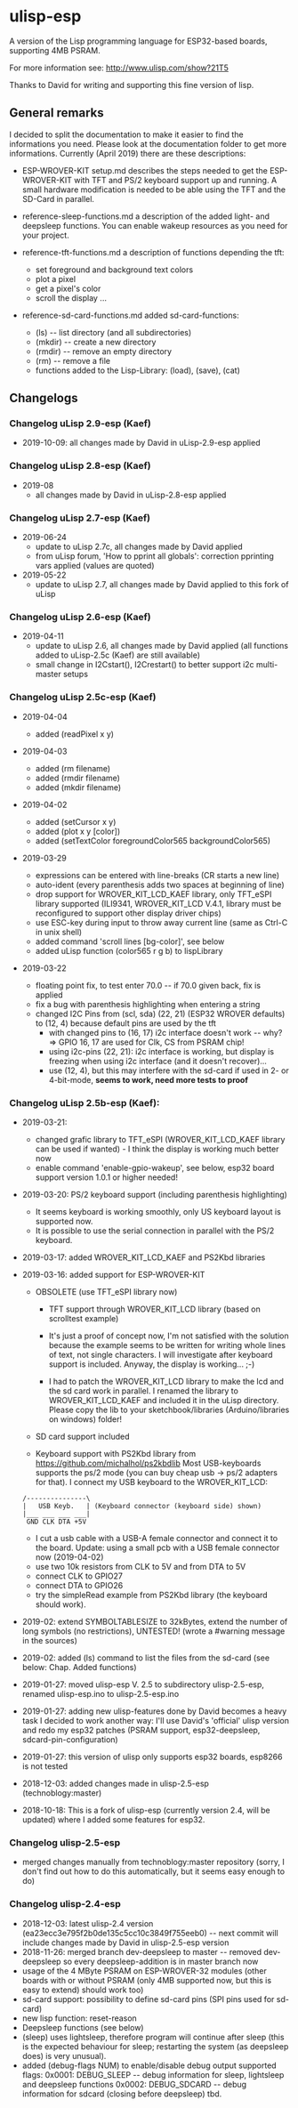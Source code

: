 # ulisp-esp
A version of the Lisp programming language for ESP32-based boards, supporting 4MB PSRAM.

For more information see: http://www.ulisp.com/show?21T5

Thanks to David for writing and supporting this fine version of lisp.


## General remarks

I decided to split the documentation to make it easier to find the informations you need.
Please look at the documentation folder to get more informations.
Currently (April 2019) there are these descriptions:
* ESP-WROVER-KIT setup.md
  describes the steps needed to get the ESP-WROVER-KIT with TFT and PS/2 keyboard
  support up and running. A small hardware modification is needed to be able using
  the TFT and the SD-Card in parallel.

* reference-sleep-functions.md
  a description of the added light- and deepsleep functions.
  You can enable wakeup resources as you need for your project.
  
* reference-tft-functions.md
  a description of functions depending the tft:
  * set foreground and background text colors
  * plot a pixel
  * get a pixel's color
  * scroll the display
  ...

* reference-sd-card-functions.md
  added sd-card-functions:
  * (ls)    -- list directory (and all subdirectories)
  * (mkdir) -- create a new directory
  * (rmdir) -- remove an empty directory
  * (rm)    -- remove a file
  * functions added to the Lisp-Library: (load), (save), (cat)


## Changelogs

### Changelog uLisp 2.9-esp (Kaef)

* 2019-10-09: all changes made by David in uLisp-2.9-esp applied


### Changelog uLisp 2.8-esp (Kaef)

* 2019-08
  * all changes made by David in uLisp-2.8-esp applied


### Changelog uLisp 2.7-esp (Kaef)

* 2019-06-24
  * update to uLisp 2.7c, all changes made by David applied
  * from uLisp forum, 'How to pprint all globals': correction pprinting vars applied (values are quoted)
* 2019-05-22
  * update to uLisp 2.7, all changes made by David applied to this fork of uLisp


### Changelog uLisp 2.6-esp (Kaef)

* 2019-04-11
  * update to uLisp 2.6, all changes made by David applied
  (all functions added to uLisp-2.5c (Kaef) are still available)
  * small change in I2Cstart(), I2Crestart() to better support i2c multi-master setups
  

### Changelog uLisp 2.5c-esp (Kaef)

* 2019-04-04
  * added (readPixel x y)
* 2019-04-03
  * added (rm filename)
  * added (rmdir filename)
  * added (mkdir filename)
  
* 2019-04-02
  * added (setCursor x y)
  * added (plot x y [color])
  * added (setTextColor foregroundColor565 backgroundColor565)
  
* 2019-03-29
  * expressions can be entered with line-breaks (CR starts a new line)
  * auto-ident (every parenthesis adds two spaces at beginning of line)
  * drop support for WROVER_KIT_LCD_KAEF library, only TFT_eSPI library supported (ILI9341, WROVER_KIT_LCD V.4.1, library must be reconfigured to support other display driver chips)
  * use ESC-key during input to throw away current line (same as Ctrl-C in unix shell)
  * added command 'scroll lines [bg-color]', see below
  * added uLisp function (color565 r g b) to lispLibrary
  
* 2019-03-22
  * floating point fix, to test enter 70.0 -- if 70.0 given back, fix is applied
  * fix a bug with parenthesis highlighting when entering a string
  * changed I2C Pins from (scl, sda) (22, 21) (ESP32 WROVER defaults) to (12, 4) because default pins are used by the tft
    * with changed pins to (16, 17) i2c interface doesn't work -- why? => GPIO 16, 17 are used for Clk, CS from PSRAM chip!
    * using i2c-pins (22, 21): i2c interface is working, but display is freezing when using i2c interface (and it doesn't recover)...
    * use (12, 4), but this may interfere with the sd-card if used in 2- or 4-bit-mode, **seems to work, need more tests to proof**


### Changelog uLisp 2.5b-esp (Kaef):

* 2019-03-21: 
  * changed grafic library to TFT_eSPI (WROVER\_KIT\_LCD\_KAEF library can be used if wanted) - I think the display is working much better now
  * enable command 'enable-gpio-wakeup', see below, esp32 board support version 1.0.1 or higher needed!

* 2019-03-20: PS/2 keyboard support (including parenthesis highlighting)

  * It seems keyboard is working smoothly, only US keyboard layout is supported now.
  * It is possible to use the serial connection in parallel with the PS/2 keyboard.

* 2019-03-17: added WROVER\_KIT\_LCD\_KAEF and PS2Kbd libraries
* 2019-03-16: added support for ESP-WROVER-KIT

  * OBSOLETE (use TFT_eSPI library now)

    * TFT support through WROVER\_KIT\_LCD library (based on scrolltest example)

    * It's just a proof of concept now, I'm not satisfied with the solution because the example seems to be written for writing whole lines of text, not single characters. I will investigate after keyboard support is included. Anyway, the display is working... ;-)
    * I had to patch the WROVER\_KIT\_LCD library to make the lcd and the sd card work in parallel. I renamed the library to WROVER\_KIT\_LCD\_KAEF and included it in the uLisp directory. Please copy the lib to your sketchbook/libraries (Arduino/libraries on windows) folder!
  * SD card support included
  * Keyboard support with PS2Kbd library from https://github.com/michalhol/ps2kbdlib
  Most USB-keyboards supports the ps/2 mode (you can buy cheap usb -> ps/2 adapters for that).
  I connect my USB keyboard to the WROVER\_KIT\_LCD:
  ```
  /---------------\ 
  |   USB Keyb.   | (Keyboard connector (keyboard side) shown)
  |___ ___ ___ ___|
   GND CLK DTA +5V
  ```
  * I cut a usb cable with a USB-A female connector and connect it to the board.
    Update: using a small pcb with a USB female connector now (2019-04-02)
  * use two 10k resistors from CLK to 5V and from DTA to 5V
  * connect CLK to GPIO27
  * connect DTA to GPIO26
  * try the simpleRead example from PS2Kbd library (the keyboard should work).

* 2019-02: extend SYMBOLTABLESIZE to 32kBytes, extend the number of long symbols (no restrictions), UNTESTED! (wrote a #warning message in the sources)

* 2019-02: added (ls) command to list the files from the sd-card (see below: Chap. Added functions)

* 2019-01-27: moved ulisp-esp V. 2.5 to subdirectory ulisp-2.5-esp, renamed ulisp-esp.ino to ulisp-2.5-esp.ino
* 2019-01-27: adding new ulisp-features done by David becomes a heavy task I decided to work another way: I'll use David's 'official' ulisp version and redo my esp32 patches (PSRAM support, esp32-deepsleep, sdcard-pin-configuration)
* 2019-01-27: this version of ulisp only supports esp32 boards, esp8266 is not tested
* 2018-12-03: added changes made in ulisp-2.5-esp (technoblogy:master)
* 2018-10-18: This is a fork of ulisp-esp (currently version 2.4, will be updated) where I added some features for esp32.

### Changelog ulisp-2.5-esp
* merged changes manually from technoblogy:master repository
  (sorry, I don't find out how to do this automatically, but it seems easy enough to do)

### Changelog ulisp-2.4-esp
* 2018-12-03: latest ulisp-2.4 version (ea23ecc3e795f2b0de135c5cc10c3849f755eeb0) -- next commit will include changes made by David in ulisp-2.5-esp version
* 2018-11-26: merged branch dev-deepsleep to master -- removed dev-deepsleep so every deepsleep-addition is in master branch now
* usage of the 4 MByte PSRAM on ESP-WROVER-32 modules
  (other boards with or without PSRAM (only 4MB supported now, but this is easy to extend) should work too)
* sd-card support: possibility to define sd-card pins (SPI pins used for sd-card)
* new lisp function: reset-reason
* Deepsleep functions (see below)
* (sleep) uses lightsleep, therefore program will continue after sleep (this is the expected behaviour for sleep;
  restarting the system (as deepsleep does) is very unusual).
* added (debug-flags NUM) to enable/disable debug output
  supported flags:
    0x0001: DEBUG_SLEEP  -- debug information for sleep, lightsleep and deepsleep functions
    0x0002: DEBUG_SDCARD -- debug information for sdcard (closing before deepsleep)
  tbd.


